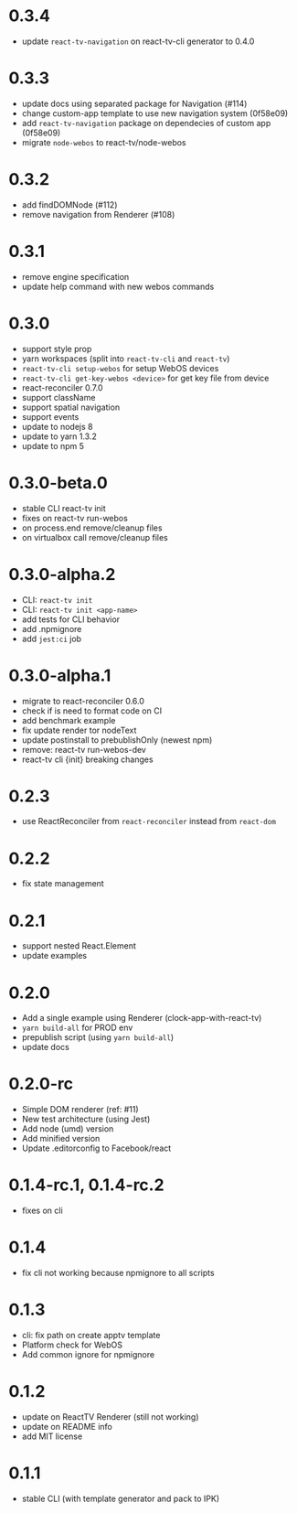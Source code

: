 # 0.3.4

- update `react-tv-navigation` on react-tv-cli generator to 0.4.0

# 0.3.3

- update docs using separated package for Navigation (#114)
- change custom-app template to use new navigation system (0f58e09)
- add `react-tv-navigation` package on dependecies of custom app (0f58e09)
- migrate `node-webos` to react-tv/node-webos

# 0.3.2

- add findDOMNode (#112)
- remove navigation from Renderer (#108)

# 0.3.1

- remove engine specification
- update help command with new webos commands

# 0.3.0

- support style prop
- yarn workspaces (split into `react-tv-cli` and `react-tv`)
- `react-tv-cli setup-webos` for setup WebOS devices
- `react-tv-cli get-key-webos <device>` for get key file from device
- react-reconciler 0.7.0
- support className
- support spatial navigation
- support events
- update to nodejs 8
- update to yarn 1.3.2
- update to npm 5

# 0.3.0-beta.0

- stable CLI react-tv init
- fixes on react-tv run-webos
- on process.end remove/cleanup files
- on virtualbox call remove/cleanup files

# 0.3.0-alpha.2

- CLI: `react-tv init`
- CLI: `react-tv init <app-name>`
- add tests for CLI behavior
- add .npmignore
- add `jest:ci` job

# 0.3.0-alpha.1

- migrate to react-reconciler 0.6.0
- check if is need to format code on CI
- add benchmark example
- fix update render tor nodeText
- update postinstall to prebublishOnly (newest npm)
- remove: react-tv run-webos-dev
- react-tv cli {init} breaking changes

# 0.2.3

- use ReactReconciler from `react-reconciler` instead from `react-dom`

# 0.2.2

- fix state management

# 0.2.1

- support nested React.Element
- update examples

# 0.2.0

- Add a single example using Renderer (clock-app-with-react-tv)
- `yarn build-all` for PROD env
- prepublish script (using `yarn build-all`)
- update docs

# 0.2.0-rc

- Simple DOM renderer (ref: #11)
- New test architecture (using Jest)
- Add node (umd) version
- Add minified version
- Update .editorconfig to Facebook/react

# 0.1.4-rc.1, 0.1.4-rc.2

- fixes on cli

# 0.1.4

- fix cli not working because npmignore to all scripts

# 0.1.3

- cli: fix path on create apptv template
- Platform check for WebOS
- Add common ignore for npmignore

# 0.1.2

- update on ReactTV Renderer (still not working)
- update on README info
- add MIT license

# 0.1.1

- stable CLI (with template generator and pack to IPK)

